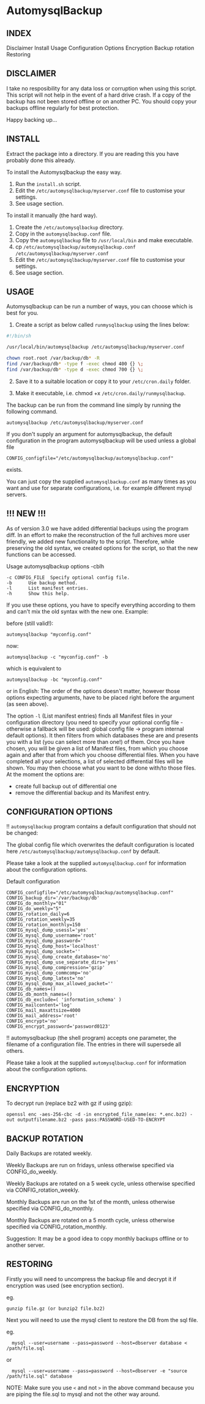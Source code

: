 # AutomysqlBackup

## INDEX

Disclaimer
Install
Usage
Configuration Options
Encryption
Backup rotation
Restoring



## DISCLAIMER

I take no resposibility for any data loss or corruption when using this script.
This script will not help in the event of a hard drive crash. If a copy of the
backup has not been stored offline or on another PC. You should copy your backups
offline regularly for best protection.

Happy backing up...



## INSTALL

Extract the package into a directory. If you are reading this you have probably done
this already.

To install the Automysqlbackup the easy way.

1. Run the `install.sh` script.
2. Edit the `/etc/automysqlbackup/myserver.conf` file to customise your settings.
3. See usage section.

To install it manually (the hard way).

1. Create the `/etc/automysqlbackup` directory.
2. Copy in the `automysqlbackup.conf` file.
3. Copy the `automysqlbackup` file to `/usr/local/bin` and make executable.
4. cp `/etc/automysqlbackup/automysqlbackup.conf` `/etc/automysqlbackup/myserver.conf`
5. Edit the `/etc/automysqlbackup/myserver.conf` file to customise your settings.
6. See usage section.



## USAGE

Automysqlbackup can be run a number of ways, you can choose which is best for you.

 1. Create a script as below called `runmysqlbackup` using the lines below:

```bash
#!/bin/sh

/usr/local/bin/automysqlbackup /etc/automysqlbackup/myserver.conf

chown root.root /var/backup/db* -R
find /var/backup/db* -type f -exec chmod 400 {} \;
find /var/backup/db* -type d -exec chmod 700 {} \;
```

 2. Save it to a suitable location or copy it to your `/etc/cron.daily` folder. 

 3. Make it executable, i.e. chmod +x `/etc/cron.daily/runmysqlbackup`.


The backup can be run from the command line simply by running the following command.

```
automysqlbackup /etc/automysqlbackup/myserver.conf
```

If you don't supply an argument for automysqlbackup, the default configuration
in the program automysqlbackup will be used unless a global file

```
CONFIG_configfile="/etc/automysqlbackup/automysqlbackup.conf"
```

exists.

You can just copy the supplied `automysqlbackup.conf` as many times as you want
and use for separate configurations, i.e. for example different mysql servers.

## !!! NEW !!!

As of version 3.0 we have added differential backups using the program diff. In an
effort to make the reconstruction of the full archives more user friendly, we
added new functionality to the script. Therefore, while preserving the old syntax,
we created options for the script, so that the new functions can be accessed.

Usage automysqlbackup options -cblh
```
-c CONFIG_FILE  Specify optional config file.
-b      Use backup method.
-l      List manifest entries.
-h      Show this help.
```

If you use these options, you have to specify everything according to them and can't
mix the old syntax with the new one. Example:

before (still valid!):

```
automysqlbackup "myconfig.conf"
```

now:

```
automysqlbackup -c "myconfig.conf" -b
```

which is equivalent to

```
automysqlbackup -bc "myconfig.conf"
```

or in English: The order of the options doesn't matter, however those options expecting
arguments, have to be placed right before the argument (as seen above).

The option `-l` (List manifest entries) finds all Manifest files in your configuration
directory (you need to specify your optional config file - otherwise a fallback will be
used: global config file -> program internal default options). It then filters from which
databases these are and presents you with a list (you can select more than one!) of them.
Once you have chosen, you will be given a list of Manifest files, from which you choose
again and after that from which you choose differential files. When you have completed
all your selections, a list of selected differential files will be shown. You may then
choose what you want to be done with/to those files. At the moment the options are:

- create full backup out of differential one
- remove the differential backup and its Manifest entry.


## CONFIGURATION OPTIONS

!! `automysqlbackup` program contains a default configuration that should not be changed:

The global config file which overwrites the default configuration is located here
`/etc/automysqlbackup/automysqlbackup.conf` by default.

Please take a look at the supplied `automysqlbackup.conf` for information about the configuration options.

Default configuration
```
CONFIG_configfile="/etc/automysqlbackup/automysqlbackup.conf"
CONFIG_backup_dir='/var/backup/db'
CONFIG_do_monthly="01"
CONFIG_do_weekly="5"
CONFIG_rotation_daily=6
CONFIG_rotation_weekly=35
CONFIG_rotation_monthly=150
CONFIG_mysql_dump_usessl='yes'
CONFIG_mysql_dump_username='root'
CONFIG_mysql_dump_password=''
CONFIG_mysql_dump_host='localhost'
CONFIG_mysql_dump_socket=''
CONFIG_mysql_dump_create_database='no'
CONFIG_mysql_dump_use_separate_dirs='yes'
CONFIG_mysql_dump_compression='gzip'
CONFIG_mysql_dump_commcomp='no'
CONFIG_mysql_dump_latest='no'
CONFIG_mysql_dump_max_allowed_packet=''
CONFIG_db_names=()
CONFIG_db_month_names=()
CONFIG_db_exclude=( 'information_schema' )
CONFIG_mailcontent='log'
CONFIG_mail_maxattsize=4000
CONFIG_mail_address='root'
CONFIG_encrypt='no'
CONFIG_encrypt_password='password0123'
```

!! automysqlbackup (the shell program) accepts one parameter, the filename of a configuration file. The entries in there will supersede all others.

Please take a look at the supplied `automysqlbackup.conf` for information about the configuration options.



## ENCRYPTION

To decrypt run (replace bz2 with gz if using gzip):

```
openssl enc -aes-256-cbc -d -in encrypted_file_name(ex: *.enc.bz2) -out outputfilename.bz2 -pass pass:PASSWORD-USED-TO-ENCRYPT
```


## BACKUP ROTATION

Daily Backups are rotated weekly.

Weekly Backups are run on fridays, unless otherwise specified via CONFIG_do_weekly.

Weekly Backups are rotated on a 5 week cycle, unless otherwise specified via CONFIG_rotation_weekly.

Monthly Backups are run on the 1st of the month, unless otherwise specified via CONFIG_do_monthly.

Monthly Backups are rotated on a 5 month cycle, unless otherwise specified via CONFIG_rotation_monthly.

Suggestion: It may be a good idea to copy monthly backups offline or to another server.



## RESTORING

Firstly you will need to uncompress the backup file and decrypt it if encryption was used (see encryption section).

eg.
```
gunzip file.gz (or bunzip2 file.bz2)
```

Next you will need to use the mysql client to restore the DB from the sql file.

eg.
```
  mysql --user=username --pass=password --host=dbserver database < /path/file.sql
```
or
```
  mysql --user=username --pass=password --host=dbserver -e "source /path/file.sql" database
```
NOTE: Make sure you use `<` and not `>` in the above command because you are piping the file.sql to mysql and not the other way around.


